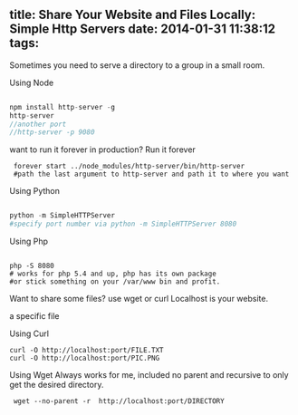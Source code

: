 title: Share Your Website and Files Locally: Simple Http Servers
date: 2014-01-31 11:38:12
tags:
---

Sometimes you need to serve a directory to a group in a small room. 

Using Node
``` javascript

npm install http-server -g
http-server 
//another port
//http-server -p 9080

```
want to run it forever in production? Run it forever
``` shell
 forever start ../node_modules/http-server/bin/http-server
 #path the last argument to http-server and path it to where you want

```

Using Python 

``` python

python -m SimpleHTTPServer
#specify port number via python -m SimpleHTTPServer 8080
```
Using Php
``` shell

php -S 8080
# works for php 5.4 and up, php has its own package 
#or stick something on your /var/www bin and profit. 

```


Want to share some files? use wget or curl
Localhost is your website. 

a specific file

Using Curl
``` shell
curl -O http://localhost:port/FILE.TXT
curl -O http://localhost:port/PIC.PNG

```

Using Wget
Always works for me, included no parent and recursive to only get the desired directory.
``` shell
 wget --no-parent -r  http://localhost:port/DIRECTORY
```
